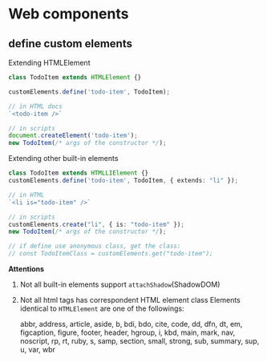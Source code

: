 # Web components

## define custom elements

Extending HTMLElement

```ts
class TodoItem extends HTMLElement {}

customElements.define('todo-item', TodoItem);

// in HTML docs
`<todo-item />`

// in scripts
document.createElement('todo-item');
new TodoItem(/* args of the constructor */);
```

Extending other built-in elements

```ts
class TodoItem extends HTMLLIElement {}
customElements.define('todo-item', TodoItem, { extends: "li" });

// in HTML
`<li is="todo-item" />`

// in scripts
customElements.create("li", { is: "todo-item" });
new TodoItem(/* args of the constructor */);

// if define use anonymous class, get the class:
// const TodoItemClass = customElements.get("todo-item");
```

**Attentions**

1. Not all built-in elements support `attachShadow`(ShadowDOM)

2. Not all html tags has correspondent HTML element class
   Elements identical to `HTMLElement` are one of the followings:
  
   abbr, address, article, aside, b, bdi, bdo, cite, code, dd, dfn, dt, em, figcaption, figure, footer, header, hgroup, i, kbd, main, mark, nav, noscript, rp, rt, ruby, s, samp, section, small, strong, sub, summary, sup, u, var, wbr
